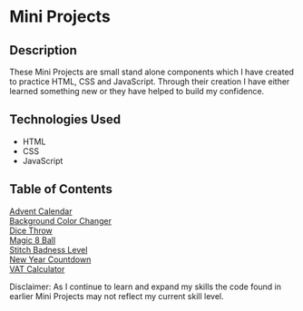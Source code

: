 # Mini Projects

## Description

These Mini Projects are small stand alone components which I have created to practice HTML, CSS and JavaScript. Through their creation I have either learned something new or they have helped to build my confidence.


## Technologies Used

* HTML
* CSS
* JavaScript

## Table of Contents

[Advent Calendar](https://github.com/M5FGN/mini_projects/tree/master/Advent_Calendar)<br>
[Background Color Changer](https://github.com/M5FGN/mini_projects/tree/master/background_color_changer)<br>
[Dice Throw](https://github.com/M5FGN/mini_projects/tree/master/dice_throw)<br>
[Magic 8 Ball](https://github.com/M5FGN/mini_projects/tree/master/magic_8_ball)<br>
[Stitch Badness Level](https://github.com/M5FGN/mini_projects/tree/master/Stitch_Badness_Level)<br>
[New Year Countdown](https://github.com/M5FGN/mini_projects/tree/master/new_year_countdown)<br>
[VAT Calculator](https://github.com/M5FGN/mini_projects/tree/master/vat_calculator)<br>

Disclaimer: As I continue to learn and expand my skills the code found in earlier Mini Projects may not reflect my current skill level.
